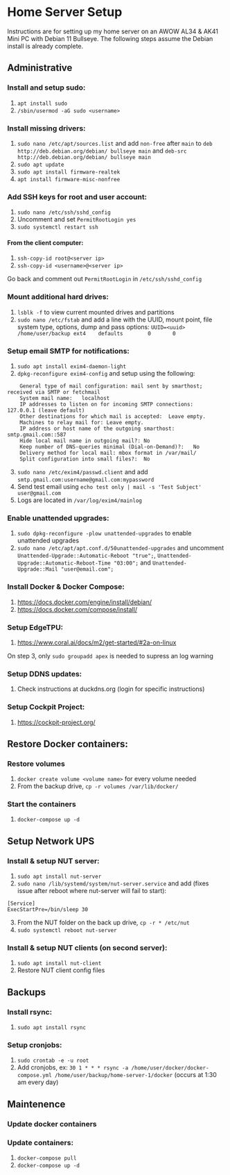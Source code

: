 # Home Server Setup
Instructions are for setting up my home server on an AWOW AL34 & AK41 Mini PC with Debian 11 Bullseye. The following steps assume the Debian install is already complete.

## Administrative
### Install and setup sudo:
1. `apt install sudo`
2. `/sbin/usermod -aG sudo <username>`

### Install missing drivers:
1. `sudo nano /etc/apt/sources.list` and add `non-free` after `main` to `deb http://deb.debian.org/debian/ bullseye main` and `deb-src http://deb.debian.org/debian/ bullseye main`
2. `sudo apt update`
3. `sudo apt install firmware-realtek`
4. `apt install firmware-misc-nonfree`

### Add SSH keys for root and user account:
1. `sudo nano /etc/ssh/sshd_config`
2. Uncomment and set `PermitRootLogin yes`
3. `sudo systemctl restart ssh`

#### From the client computer:
1. `ssh-copy-id root@<server ip>`
2. `ssh-copy-id <username>@<server ip>`

Go back and comment out `PermitRootLogin` in `/etc/ssh/sshd_config`

### Mount additional hard drives:
1. `lsblk -f` to view current mounted drives and partitions
2. `sudo nano /etc/fstab` and add a line with the UUID, mount point, file system type, options, dump and pass options: `UUID=<uuid> /home/user/backup ext4    defaults        0       0`

### Setup email SMTP for notifications:
1. `sudo apt install exim4-daemon-light`
2. `dpkg-reconfigure exim4-config` and setup using the following:

````
    General type of mail configuration:	mail sent by smarthost; received via SMTP or fetchmail
    System mail name:	localhost
    IP addresses to listen on for incoming SMTP connections:	127.0.0.1 (leave default)
    Other destinations for which mail is accepted:	Leave empty.
    Machines to relay mail for:	Leave empty.
    IP address or host name of the outgoing smarthost:	smtp.gmail.com::587
    Hide local mail name in outgoing mail?:	No
    Keep number of DNS-queries minimal (Dial-on-Demand)?:	No
    Delivery method for local mail:	mbox format in /var/mail/
    Split configuration into small files?:	No
````

3. `sudo nano /etc/exim4/passwd.client` and add `smtp.gmail.com:username@gmail.com:mypassword`
4. Send test email using `echo test only | mail -s 'Test Subject' user@gmail.com`
5. Logs are located in `/var/log/exim4/mainlog`

### Enable unattended upgrades:
1. `sudo dpkg-reconfigure -plow unattended-upgrades` to enable unattended upgrades
2. `sudo nano /etc/apt/apt.conf.d/50unattended-upgrades` and uncomment `Unattended-Upgrade::Automatic-Reboot "true";`, `Unattended-Upgrade::Automatic-Reboot-Time "03:00";` and `Unattended-Upgrade::Mail "user@email.com";`

### Install Docker & Docker Compose:
1. https://docs.docker.com/engine/install/debian/
2. https://docs.docker.com/compose/install/

### Setup EdgeTPU:
1. https://www.coral.ai/docs/m2/get-started/#2a-on-linux

On step 3, only `sudo groupadd apex` is needed to supress an log warning

### Setup DDNS updates:
1. Check instructions at duckdns.org (login for specific instructions)

### Setup Cockpit Project:
1. https://cockpit-project.org/

## Restore Docker containers:
### Restore volumes
1. `docker create volume <volume name>` for every volume needed
2. From the backup drive, `cp -r volumes /var/lib/docker/`

### Start the containers
1. `docker-compose up -d`

## Setup Network UPS
### Install & setup NUT server:
1. `sudo apt install nut-server`
2. `sudo nano /lib/systemd/system/nut-server.service` and add (fixes issue after reboot where nut-server will fail to start):

````
[Service]
ExecStartPre=/bin/sleep 30
````
3. From the NUT folder on the back up drive, `cp -r * /etc/nut`
4. `sudo systemctl reboot nut-server`

### Install & setup NUT clients (on second server):
1. `sudo apt install nut-client`
2. Restore NUT client config files

## Backups
### Install rsync:
1. `sudo apt install rsync`

### Setup cronjobs:
1. `sudo crontab -e -u root`
2. Add cronjobs, ex: `30 1 * * * rsync -a /home/user/docker/docker-compose.yml /home/user/backup/home-server-1/docker` (occurs at 1:30 am every day)

## Maintenence
### Update docker containers
### Update containers:
1. `docker-compose pull`
2. `docker-compose up -d`
